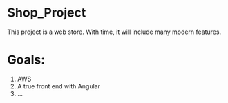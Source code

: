 # Shop_Project
This project is a web store.
With time, it will include many modern features.

# Goals:
1. AWS
2. A true front end with Angular
3. ...
